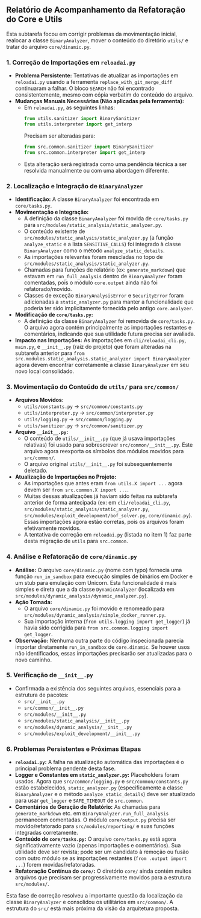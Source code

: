 ## Relatório de Acompanhamento da Refatoração do Core e Utils

Esta subtarefa focou em corrigir problemas da movimentação inicial, realocar a classe `BinaryAnalyzer`, mover o conteúdo do diretório `utils/` e tratar do arquivo `core/dinamic.py`.

### 1. Correção de Importações em `reloadai.py`

*   **Problema Persistente:** Tentativas de atualizar as importações em `reloadai.py` usando a ferramenta `replace_with_git_merge_diff` continuaram a falhar. O bloco `SEARCH` não foi encontrado consistentemente, mesmo com cópia verbatim do conteúdo do arquivo.
*   **Mudanças Manuais Necessárias (Não aplicadas pela ferramenta):**
    *   Em `reloadai.py`, as seguintes linhas:
        ```python
        from utils.sanitizer import BinarySanitizer
        from utils.interpreter import get_interp
        ```
        Precisam ser alteradas para:
        ```python
        from src.common.sanitizer import BinarySanitizer
        from src.common.interpreter import get_interp
        ```
    *   Esta alteração será registrada como uma pendência técnica a ser resolvida manualmente ou com uma abordagem diferente.

### 2. Localização e Integração de `BinaryAnalyzer`

*   **Identificação:** A classe `BinaryAnalyzer` foi encontrada em `core/tasks.py`.
*   **Movimentação e Integração:**
    *   A definição da classe `BinaryAnalyzer` foi movida de `core/tasks.py` para `src/modules/static_analysis/static_analyzer.py`.
    *   O conteúdo existente de `src/modules/static_analysis/static_analyzer.py` (a função `analyze_static` e a lista `SENSITIVE_CALLS`) foi integrado à classe `BinaryAnalyzer` como o método `analyze_static_details`.
    *   As importações relevantes foram mescladas no topo de `src/modules/static_analysis/static_analyzer.py`.
    *   Chamadas para funções de relatório (ex: `generate_markdown`) que estavam em `run_full_analysis` dentro de `BinaryAnalyzer` foram comentadas, pois o módulo `core.output` ainda não foi refatorado/movido.
    *   Classes de exceção `BinaryAnalysisError` e `SecurityError` foram adicionadas a `static_analyzer.py` para manter a funcionalidade que poderia ter sido implicitamente fornecida pelo antigo `core.analyzer`.
*   **Modificação de `core/tasks.py`:**
    *   A definição da classe `BinaryAnalyzer` foi removida de `core/tasks.py`. O arquivo agora contém principalmente as importações restantes e comentários, indicando que sua utilidade futura precisa ser avaliada.
*   **Impacto nas Importações:** As importações em `cli/reloadai_cli.py`, `main.py`, e `__init__.py` (raiz do projeto) que foram alteradas na subtarefa anterior para `from src.modules.static_analysis.static_analyzer import BinaryAnalyzer` agora devem encontrar corretamente a classe `BinaryAnalyzer` em seu novo local consolidado.

### 3. Movimentação do Conteúdo de `utils/` para `src/common/`

*   **Arquivos Movidos:**
    *   `utils/constants.py` -> `src/common/constants.py`
    *   `utils/interpreter.py` -> `src/common/interpreter.py`
    *   `utils/logging.py` -> `src/common/logging.py`
    *   `utils/sanitizer.py` -> `src/common/sanitizer.py`
*   **Arquivo `__init__.py`:**
    *   O conteúdo de `utils/__init__.py` (que já usava importações relativas) foi usado para sobrescrever `src/common/__init__.py`. Este arquivo agora reexporta os símbolos dos módulos movidos para `src/common/`.
    *   O arquivo original `utils/__init__.py` foi subsequentemente deletado.
*   **Atualização de Importações no Projeto:**
    *   As importações que antes eram `from utils.X import ...` agora devem ser `from src.common.X import ...`.
    *   Muitas dessas atualizações já haviam sido feitas na subtarefa anterior de forma antecipada (ex: em `cli/reloadai_cli.py`, `src/modules/static_analysis/static_analyzer.py`, `src/modules/exploit_development/bof_solver.py`, `core/dinamic.py`). Essas importações agora estão corretas, pois os arquivos foram efetivamente movidos.
    *   A tentativa de correção em `reloadai.py` (listada no item 1) faz parte desta migração de `utils` para `src.common`.

### 4. Análise e Refatoração de `core/dinamic.py`

*   **Análise:** O arquivo `core/dinamic.py` (nome com typo) fornecia uma função `run_in_sandbox` para execução simples de binários em Docker e um stub para emulação com Unicorn. Esta funcionalidade é mais simples e direta que a da classe `DynamicAnalyzer` (localizada em `src/modules/dynamic_analysis/dynamic_analyzer.py`).
*   **Ação Tomada:**
    *   O arquivo `core/dinamic.py` foi movido e renomeado para `src/modules/dynamic_analysis/simple_docker_runner.py`.
    *   Sua importação interna (`from utils.logging import get_logger`) já havia sido corrigida para `from src.common.logging import get_logger`.
*   **Observação:** Nenhuma outra parte do código inspecionada parecia importar diretamente `run_in_sandbox` de `core.dinamic`. Se houver usos não identificados, essas importações precisarão ser atualizadas para o novo caminho.

### 5. Verificação de `__init__.py`

*   Confirmada a existência dos seguintes arquivos, essenciais para a estrutura de pacotes:
    *   `src/__init__.py`
    *   `src/common/__init__.py`
    *   `src/modules/__init__.py`
    *   `src/modules/static_analysis/__init__.py`
    *   `src/modules/dynamic_analysis/__init__.py`
    *   `src/modules/exploit_development/__init__.py`

### 6. Problemas Persistentes e Próximas Etapas

*   **`reloadai.py`:** A falha na atualização automática das importações é o principal problema pendente desta fase.
*   **Logger e Constantes em `static_analyzer.py`:** Placeholders foram usados. Agora que `src/common/logging.py` e `src/common/constants.py` estão estabelecidos, `static_analyzer.py` (especificamente a classe `BinaryAnalyzer` e o método `analyze_static_details`) deve ser atualizado para usar `get_logger` e `SAFE_TIMEOUT` de `src.common`.
*   **Comentários de Geração de Relatório:** As chamadas para `generate_markdown` etc. em `BinaryAnalyzer.run_full_analysis` permanecem comentadas. O módulo `core/output.py` precisa ser movido/refatorado para `src/modules/reporting/` e suas funções integradas corretamente.
*   **Conteúdo de `core/tasks.py`:** O arquivo `core/tasks.py` está agora significativamente vazio (apenas importações e comentários). Sua utilidade deve ser revista; pode ser um candidato à remoção ou fusão com outro módulo se as importações restantes (`from .output import ...`) forem movidas/refatoradas.
*   **Refatoração Contínua do `core/`:** O diretório `core/` ainda contém muitos arquivos que precisam ser progressivamente movidos para a estrutura `src/modules/`.

Esta fase de correção resolveu a importante questão da localização da classe `BinaryAnalyzer` e consolidou os utilitários em `src/common/`. A estrutura do `src/` está mais próxima da visão da arquitetura proposta.
